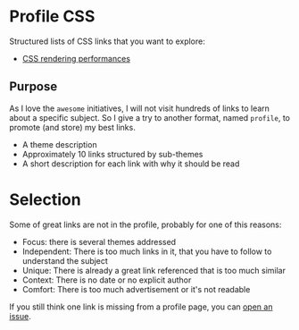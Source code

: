 # Profile CSS

Structured lists of CSS links that you want to explore:

 * [CSS rendering performances](performances/rendering.md) 


## Purpose

As I love the `awesome` initiatives, I will not visit hundreds of links to learn about a specific subject.
So I give a try to another format, named `profile`, to promote (and store) my best links.

 * A theme description
 * Approximately 10 links structured by sub-themes
 * A short description for each link with why it should be read


# Selection

Some of great links are not in the profile, probably for one of this reasons:

 * Focus: there is several themes addressed
 * Independent: There is too much links in it, that you have to follow to understand the subject
 * Unique: There is already a great link referenced that is too much similar
 * Context: There is no date or no explicit author
 * Comfort: There is too much advertisement or it's not readable
 
If you still think one link is missing from a profile page, you can [open an issue][open-issue].

[open-issue]: https://github.com/tzi/profile-css.md/issues/new
